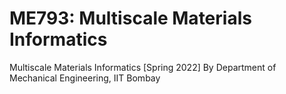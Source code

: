 # ME793: Multiscale Materials Informatics
Multiscale Materials Informatics [Spring 2022] 
By Department of Mechanical Engineering, IIT Bombay
